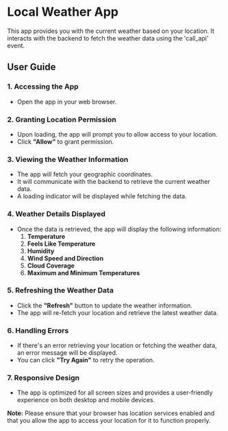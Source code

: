 # Local Weather App

This app provides you with the current weather based on your location. It interacts with the backend to fetch the weather data using the 'call_api' event.

## User Guide

### 1. Accessing the App
   - Open the app in your web browser.

### 2. Granting Location Permission
   - Upon loading, the app will prompt you to allow access to your location.
   - Click **"Allow"** to grant permission.

### 3. Viewing the Weather Information
   - The app will fetch your geographic coordinates.
   - It will communicate with the backend to retrieve the current weather data.
   - A loading indicator will be displayed while fetching the data.

### 4. Weather Details Displayed
   - Once the data is retrieved, the app will display the following information:
     1. **Temperature**
     2. **Feels Like Temperature**
     3. **Humidity**
     4. **Wind Speed and Direction**
     5. **Cloud Coverage**
     6. **Maximum and Minimum Temperatures**

### 5. Refreshing the Weather Data
   - Click the **"Refresh"** button to update the weather information.
   - The app will re-fetch your location and retrieve the latest weather data.

### 6. Handling Errors
   - If there's an error retrieving your location or fetching the weather data, an error message will be displayed.
   - You can click **"Try Again"** to retry the operation.

### 7. Responsive Design
   - The app is optimized for all screen sizes and provides a user-friendly experience on both desktop and mobile devices.

**Note:** Please ensure that your browser has location services enabled and that you allow the app to access your location for it to function properly.